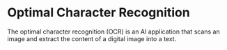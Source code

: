 # Optimal Character Recognition

The optimal character recognition (OCR) is an AI application that scans an image and extract the content of a digital image into a text.
